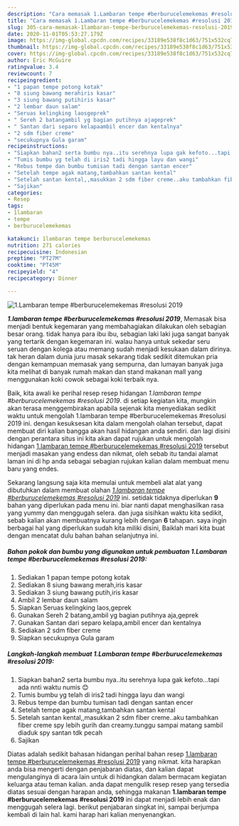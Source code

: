 ```yaml
---
description: "Cara memasak 1.Lambaran tempe #berburucelemekemas #resolusi 2019 Lezat"
title: "Cara memasak 1.Lambaran tempe #berburucelemekemas #resolusi 2019 Lezat"
slug: 305-cara-memasak-1lambaran-tempe-berburucelemekemas-resolusi-2019-lezat
date: 2020-11-01T05:53:27.179Z
image: https://img-global.cpcdn.com/recipes/33189e538f8c1d63/751x532cq70/1lambaran-tempe-berburucelemekemas-resolusi-2019-foto-resep-utama.jpg
thumbnail: https://img-global.cpcdn.com/recipes/33189e538f8c1d63/751x532cq70/1lambaran-tempe-berburucelemekemas-resolusi-2019-foto-resep-utama.jpg
cover: https://img-global.cpcdn.com/recipes/33189e538f8c1d63/751x532cq70/1lambaran-tempe-berburucelemekemas-resolusi-2019-foto-resep-utama.jpg
author: Eric McGuire
ratingvalue: 3.4
reviewcount: 7
recipeingredient:
- "1 papan tempe potong kotak"
- "8 siung bawang merahiris kasar"
- "3 siung bawang putihiris kasar"
- "2 lembar daun salam"
- "Seruas kelingking laosgeprek"
- " Sereh 2 batangambil yg bagian putihnya ajageprek"
- " Santan dari separo kelapaambil encer dan kentalnya"
- "2 sdm fiber creme"
- "secukupnya Gula garam"
recipeinstructions:
- "Siapkan bahan2 serta bumbu nya..itu serehnya lupa gak kefoto...tapi ada nnti waktu numis 😊"
- "Tumis bumbu yg telah di iris2 tadi hingga layu dan wangi"
- "Rebus tempe dan bumbu tumisan tadi dengan santan encer"
- "Setelah tempe agak matang,tambahkan santan kental"
- "Setelah santan kental,,masukkan 2 sdm fiber creme..aku tambahkan fiber creme spy lebih gurih dan creamy.tunggu sampai matang sambil diaduk spy santan tdk pecah"
- "Sajikan"
categories:
- Resep
tags:
- 1lambaran
- tempe
- berburucelemekemas

katakunci: 1lambaran tempe berburucelemekemas 
nutrition: 271 calories
recipecuisine: Indonesian
preptime: "PT27M"
cooktime: "PT45M"
recipeyield: "4"
recipecategory: Dinner

---
```



![1.Lambaran tempe #berburucelemekemas #resolusi 2019](https://img-global.cpcdn.com/recipes/33189e538f8c1d63/751x532cq70/1lambaran-tempe-berburucelemekemas-resolusi-2019-foto-resep-utama.jpg)

<b><i>1.lambaran tempe #berburucelemekemas #resolusi 2019</i></b>, Memasak bisa menjadi bentuk kegemaran yang membahagiakan dilakukan oleh sebagian besar orang. tidak hanya para ibu ibu, sebagian laki laki juga sangat banyak yang tertarik dengan kegemaran ini. walau hanya untuk sekedar seru seruan dengan kolega atau memang sudah menjadi kesukaan dalam dirinya. tak heran dalam dunia juru masak sekarang tidak sedikit ditemukan pria dengan kemampuan memasak yang sempurna, dan lumayan banyak juga kita melihat di banyak rumah makan dan stand makanan mall yang menggunakan koki cowok sebagai koki terbaik nya.

Baik, kita awali ke perihal resep resep hidangan <i>1.lambaran tempe #berburucelemekemas #resolusi 2019</i>. di setiap kegiatan kita, mungkin akan terasa menggembirakan apabila sejenak kita menyediakan sedikit waktu untuk mengolah 1.lambaran tempe #berburucelemekemas #resolusi 2019 ini. dengan kesuksesan kita dalam mengolah olahan tersebut, dapat membuat diri kalian bangga akan hasil hidangan anda sendiri. dan lagi disini dengan perantara situs ini kita akan dapat rujukan untuk mengolah hidangan <u>1.lambaran tempe #berburucelemekemas #resolusi 2019</u> tersebut menjadi masakan yang endess dan nikmat, oleh sebab itu tandai alamat laman ini di hp anda sebagai sebagian rujukan kalian dalam membuat menu baru yang endes.




Sekarang langsung saja kita memulai untuk membeli alat alat yang dibutuhkan dalam membuat olahan <u><i>1.lambaran tempe #berburucelemekemas #resolusi 2019</i></u> ini. setidak tidaknya diperlukan <b>9</b> bahan yang diperlukan pada menu ini. biar nanti dapat menghasilkan rasa yang yummy dan menggugah selera. dan juga sisihkan waktu kita sedikit, sebab kalian akan membuatnya kurang lebih dengan <b>6</b> tahapan. saya ingin berbagai hal yang diperlukan sudah kita miliki disini, Baiklah mari kita buat dengan mencatat dulu bahan bahan selanjutnya ini.

<!--inarticleads1-->

##### Bahan pokok dan bumbu yang digunakan untuk pembuatan 1.Lambaran tempe #berburucelemekemas #resolusi 2019:

1. Sediakan 1 papan tempe potong kotak
1. Sediakan 8 siung bawang merah,iris kasar
1. Sediakan 3 siung bawang putih,iris kasar
1. Ambil 2 lembar daun salam
1. Siapkan Seruas kelingking laos,geprek
1. Gunakan  Sereh 2 batang,ambil yg bagian putihnya aja,geprek
1. Gunakan  Santan dari separo kelapa,ambil encer dan kentalnya
1. Sediakan 2 sdm fiber creme
1. Siapkan secukupnya Gula garam




<!--inarticleads2-->

##### Langkah-langkah membuat 1.Lambaran tempe #berburucelemekemas #resolusi 2019:

1. Siapkan bahan2 serta bumbu nya..itu serehnya lupa gak kefoto...tapi ada nnti waktu numis 😊
1. Tumis bumbu yg telah di iris2 tadi hingga layu dan wangi
1. Rebus tempe dan bumbu tumisan tadi dengan santan encer
1. Setelah tempe agak matang,tambahkan santan kental
1. Setelah santan kental,,masukkan 2 sdm fiber creme..aku tambahkan fiber creme spy lebih gurih dan creamy.tunggu sampai matang sambil diaduk spy santan tdk pecah
1. Sajikan




Diatas adalah sedikit bahasan hidangan perihal bahan resep <u>1.lambaran tempe #berburucelemekemas #resolusi 2019</u> yang nikmat. kita harapkan anda bisa mengerti dengan penjabaran diatas, dan kalian dapat mengulanginya di acara lain untuk di hidangkan dalam bermacam kegiatan keluarga atau teman kalian. anda dapat mengulik resep resep yang tersedia diatas sesuai dengan harapan anda, sehingga makanan <b>1.lambaran tempe #berburucelemekemas #resolusi 2019</b> ini dapat menjadi lebih enak dan menggugah selera lagi. berikut penjabaran singkat ini, sampai berjumpa kembali di lain hal. kami harap hari kalian menyenangkan.
